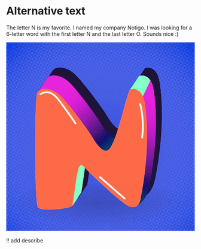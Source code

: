 # Alternative text

The letter N is my favorite. I named my company Notigo. I was looking for a 6-letter word with the first letter N and the last letter O.
Sounds nice :)

<img src="../img/letter_N.jpg" alt="-">

!! add describe
